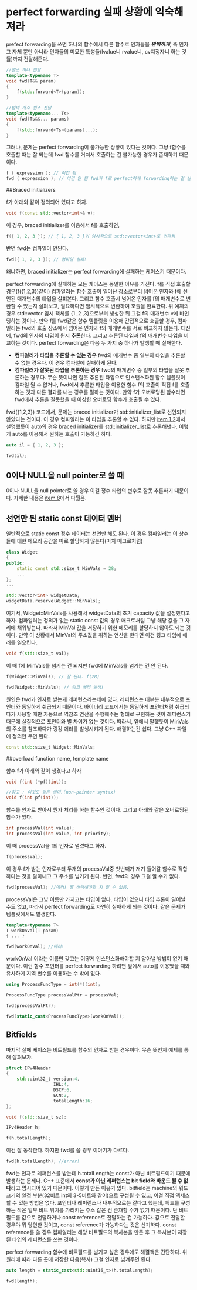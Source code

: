 # perfect forwarding 실패 상황에 익숙해져라

prefect forwarding을 쓰면 하나의 함수에서 다른 함수로 인자들을 ***완벽하게***, 즉 인자 그 자체 뿐만 아니라 인자들의 미묘한 특성들(lvalue니 rvalue니, cv지정자니 하는 것들)까지 전달해준다. 

```C++
//원소 하나 전달
template<typename T>
void fwd(T&& param)
{
    f(std::forward<T>(param));
}

//임의 개수 원소 전달
template<typename... Ts>
void fwd(Ts&&... params)
{
    f(std::forward<Ts>(params)...);
}
```

그러나, 문제는 perfect forwarding이 불가능한 상황이 있다는 것이다. 그냥 f함수를 호출할 때는 잘 되는데 fwd 함수를 거쳐서 호출하는 건 불가능한 경우가 존재하기 때문이다.

```C++
f ( expression ); // 이건 됨
fwd ( expression ); // 이건 안 됨 fwd가 f로 perfect하게 forwarding하는 걸 실패했기 때문
```

##Braced initializers

f가 아래와 같이 정의되어 있다고 하자.

```C++
void f(const std::vector<int>& v);
```

이 경우, braced initializer를 이용해서 f를 호출하면,

```C++
f({ 1, 2, 3 }); // { 1, 2, 3 }이 암시적으로 std::vector<int>로 변환됨
```

반면 fwd는 컴파일이 안된다.

```C++
fwd({ 1, 2, 3 }); // 컴파일 실패!
```

왜냐하면, braced initializer는 perfect forwarding에 실패하는 케이스기 때문이다. 

perfect forwarding에 실패하는 모든 케이스는 동일한 이유를 가진다. f를 직접 호출할 경우(f({1,2,3})같이) 컴파일러는 함수 호출이 일어난 장소로부터 넘어온 인자와 f에 선언된 매개변수의 타입을 살펴본다. 그리고 함수 호출시 넘어온 인자를 f의 매개변수로 변환할 수 있는지 살펴보고, 필요하다면 암시적으로 변환하여 호출을 완료한다. 위 예제의 경우 std::vector<int> 임시 객체를 {1 ,2 ,3}으로부터 생성한 뒤 그걸 f의 매개변수 v에 바인딩하는 것이다.
 만약 f를 fwd같은 함수 템플릿을 이용해 간접적으로 호출할 경우, 컴파일러는 fwd의 호출 장소에서 넘어온 인자와 f의 매개변수를 서로 비교하지 않는다. 대신에, fwd의 인자의 타입이 뭔지 **추론**한다. 그리고 추론된 타입과 f의 매개변수 타입을 비교하는 것이다. perfect forwarding은 다음 두 가지 중 하나가 발생할 때 실패한다.

 - **컴파일러가 타입을 추론할 수 없는 경우** fwd의 매개변수 중 일부의 타입을 추론할 수 없는 경우다. 이 경우 컴파일에 실패하게 된다.
 - **컴파일러가 잘못된 타입을 추론하는 경우** fwd의 매개변수 중 일부의 타입을 잘못 추론하는 경우다. 무슨 뜻이냐면 잘못 추론된 타입으로 인스턴스화된 함수 템플릿이 컴파일 될 수 없거나, fwd에서 추론한 타입을 이용한 함수 f의 호출이 직접 f를 호출하는 것과 다른 결과를 내는 경우를 말하는 것이다. 만약 f가 오버로딩된 함수라면 fwd에서 추론을 잘못했을 때 이상한 오버로딩 함수가 호출될 수 있다.

fwd({1,2,3}) 코드에서, 문제는 braced initializer가 std::initializer_list로 선언되지 않았다는 것이다. 이 경우 컴파일러는 이 타입을 추론할 수 없다. 하지만 [item 1,2](item_01_02.md)에서 설명했듯이 auto의 경우 braced initializer를 std::initializer_list로 추론해낸다. 이렇게 auto를 이용해서 원하는 호출이 가능하긴 하다.

```C++
auto il = { 1, 2, 3 };

fwd(il);
```

## 0이나 NULL을 null pointer로 쓸 때

0이나 NULL을 null pointer로 쓸 경우 이걸 정수 타입의 변수로 잘못 추론하기 때문이다. 자세한 내용은 [item 8](item_08.md)에서 다뤘음.

## 선언만 된 static const 데이터 멤버

일반적으로 static const 정수 데이터는 선언만 해도 된다. 이 경우 컴파일러는 이 상수들에 대한 메모리 공간을 따로 할당하지 않는다(마치 매크로처럼)

```C++
class Widget
{
public:
    static const std::size_t MinVals = 28;
    ...
};
...

std::vector<int> widgetData;
widgetData.reserve(Widget::MinVals);
```

여기서, Widget::MinVals를 사용해서 widgetData의 초기 capacity 값을 설정했다고 하자. 컴파일러는 정의가 없는 static const 값의 경우 매크로처럼 그냥 해당 값을 그 자리에 채워넣는다. 따라서 MinVal 값을 저장하기 위한 메모리를 할당하지 않아도 되는 것이다. 만약 이 상황에서 MinVal의 주소값을 취하는 연산을 한다면 이건 링크 타임에 에러를 일으킨다.

```C++
void f(std::size_t val);
```

이 때 f에 MinVals를 넘기는 건 되지만 fwd에 MinVals를 넘기는 건 안 된다.

```C++
f(Widget::MinVals); // 잘 된다. f(28)

fwd(Widget::MinVals); // 링크 에러 발생! 
```

원인은 fwd가 인자로 받는게 레퍼런스라는데에 있다. 레퍼런스는 대부분 내부적으로 포인터와 동일하게 취급되기 때문이다. 바이너리 코드에서는 동일하게 포인터처럼 취급되다가 사용할 때만 자동으로 역참조 연산을 수행해주는 형태로 구현하는 것이 레퍼런스기 때문에 실질적으로 포인터와 별 차이가 없는 것이다. 따라서, 앞에서 말했듯이 MinVals의 주소를 참조하다가 링킹 에러를 발생시키게 된다. 해결하는건 쉽다. 그냥 C++ 파일에 정의만 두면 된다.

```C++
const std::size_t Widget::MinVals;
```

##overload function name, template name

함수 f가 아래와 같이 생겼다고 하자

```C++
void f(int (*pf)(int));

//참고 : 이것도 같은 의미.(non-pointer syntax)
void f(int pf(int));
```

함수를 인자로 받아서 뭔가 처리를 하는 함수인 것이다. 그리고 아래와 같은 오버로딩된 함수가 있다.

```C++
int processVal(int value);
int processVal(int value, int priority);
```

이 때 processVal을 f의 인자로 넘겼다고 하자.

```C++
f(processVal);
```

이 경우 f가 받는 인자로부터 두개의 processVal중 첫번째가 저기 들어갈 함수로 적합하다는 것을 알아내고 그 주소를 넘기게 된다. 반면, fwd의 경우 그걸 알 수가 없다.

```C++
fwd(processVal); //에러! 뭘 선택해야할 지 알 수 없음.
```

processVal은 그냥 이름만 가지고는 타입이 없다. 타입이 없으니 타입 추론이 일어날 수도 없고, 따라서 perfect forwarding도 자연히 실패하게 되는 것이다. 같은 문제가 템플릿에서도 발생한다.

```C++
template<typename T>
T workOnVal(T param)
{ ... }

fwd(workOnVal); //에러!
```

workOnVal 이라는 이름만 갖고는 어떻게 인스턴스화해야할 지 알아낼 방법이 없기 때문이다. 이런 함수 포인터를 perfect forwarding 하려면 앞에서 auto를 이용했을 때와 유사하게 지역 변수를 이용하는 수 밖에 없다.

```C++
using ProcessFuncType = int(*)(int);

ProcessFuncType processValPtr = processVal;

fwd(processValPtr);

fwd(static_cast<ProcessFuncType>(workOnVal));
```

## Bitfields

마지막 실패 케이스는 비트필드를 함수의 인자로 받는 경우이다. 무슨 뜻인지 예제를 통해 살펴보자.

```C++
struct IPv4Header
{
    std::uint32_t version:4,
                  IHL:4,
                  DSCP:6,
                  ECN:2,
                  totalLength:16;
};

void f(std::size_t sz);

IPv4Header h;

f(h.totalLength);
```

이건 잘 동작한다. 하지만 fwd를 쓸 경우 이야기가 다르다.

```C++
fwd(h.totalLength); //error!
```

fwd는 인자로 레퍼런스를 받는데 h.totalLength는 const가 아닌 비트필드이기 때문에 발생하는 문제다. C++ 표준에서 **const가 아닌 레퍼런스는 bit field와 바운드 될 수 없다**라고 명시되어 있기 때문이다. 이렇게 만든 이유가 있다. bitfield는 machine의 워드 크기의 일정 부분(32비트 int의 3-5비트와 같이)으로 구성될 수 있고, 이걸 직접 엑세스할 수 있는 방법은 없다. 포인터나 레퍼런스나 내부적으로는 같다고 했는데, 워드를 구성하는 작은 일부 비트 위치를 가리키는 주소 같은 건 존재할 수가 없기 때문이다. 단 비트필드를 값으로 전달하거나 const reference로 전달하는 건 가능하다. 값으로 전달할 경우야 뭐 당연한 것이고, const reference가 가능하다는 것은 신기하다. const reference를 쓸 경우 컴파일러는 해당 비트필드의 복사본을 만든 후 그 복사본이 저장된 타입의 레퍼런스를 쓰는 것이다.

 perfect forwarding 함수에 비트필드를 넘기고 싶은 경우에도 해결책은 간단하다. 위 원리에 따라 다른 곳에 저장한 다음(복사) 그걸 인자로 넘겨주면 된다.

```C++
auto length = static_cast<std::uint16_t>(h.totalLength);

fwd(length);
```

